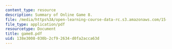 ```yaml
---
content_type: resource
description: Summary of Online Game 8.
file: /media/https%3A/open-learning-course-data-rc.s3.amazonaws.com/15-040-game-theory-for-managers-spring-2004/138e3008030b2cf92634d0fa2acca63d_game8.pdf
file_type: application/pdf
resourcetype: Document
title: game8.pdf
uid: 138e3008-030b-2cf9-2634-d0fa2acca63d
---
```


